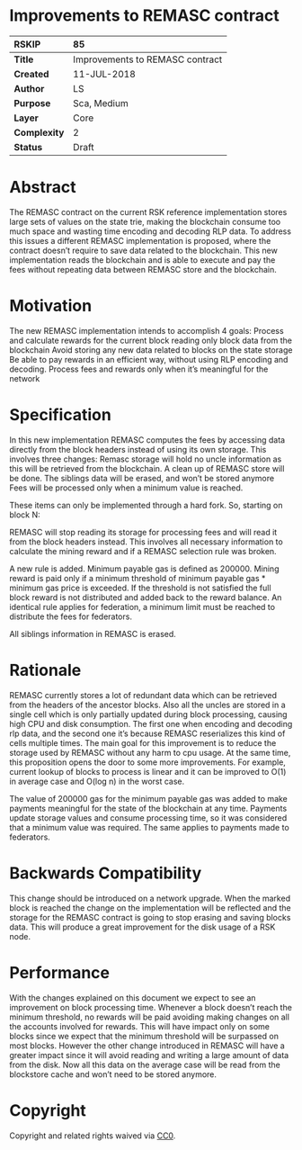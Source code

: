 #  **Improvements to REMASC contract**  

| RSKIP          | 85                              |
| :------------- | :-----------------------------  |
| **Title**      | Improvements to REMASC contract |
| **Created**    | 11-JUL-2018                     |
| **Author**     | LS                              |
| **Purpose**    | Sca, Medium                     |
| **Layer**      | Core                            |
| **Complexity** | 2                               |
| **Status**     | Draft                           |

# Abstract

The REMASC contract on the current RSK reference implementation stores large sets of values on the state trie, making the blockchain consume too much space and wasting time encoding and decoding RLP data. To address this issues a different REMASC implementation is proposed, where the contract doesn’t require to save data related to the blockchain. This new implementation reads the blockchain and is able to execute and pay the fees without repeating data between REMASC store and the blockchain. 

# Motivation

The new REMASC implementation intends to accomplish 4 goals:
Process and calculate rewards for the current block reading only block data from the blockchain
Avoid storing any new data related to blocks on the state storage
Be able to pay rewards in an efficient way, without using RLP encoding and decoding.
Process fees and rewards only when it’s meaningful for the network

# Specification

In this new implementation REMASC computes the fees by accessing data directly from the block headers instead of using its own storage. This involves three changes:
Remasc storage will hold no uncle information as this will be retrieved from the blockchain.
A clean up of REMASC store will be done. The siblings data will be erased, and won’t be stored anymore
Fees will be processed only when a minimum value is reached.

These items can only be implemented through a hard fork.
So, starting on block N:

REMASC will stop reading its storage for processing fees and will read it from the block headers instead. This involves all necessary information to calculate the mining reward and if a REMASC selection rule was broken. 

A new rule is added. Minimum payable gas is defined as 200000. Mining reward is paid only if a minimum threshold of minimum payable gas * minimum gas price is exceeded. If the threshold is not satisfied the full block reward is not distributed and added back to the reward balance. An identical rule applies for federation, a minimum limit must be reached to distribute the fees for federators. 

All siblings information in REMASC is erased.

# Rationale

REMASC currently stores a lot of redundant data which can be retrieved from the headers of the ancestor blocks. Also all the uncles are stored in a single cell which is only partially updated during block processing, causing high CPU and disk consumption. The first one when encoding and decoding rlp data, and the second one it’s because REMASC reserializes this kind of cells multiple times.
The main goal for this improvement is to reduce the storage used by REMASC without any harm to cpu usage. At the same time, this proposition opens the door to some more improvements. For example, current lookup of blocks to process is linear and it can be improved to O(1) in average case and O(log n) in the worst case.

The value of 200000 gas for the minimum payable gas was added to make payments meaningful for the state of the blockchain at any time. Payments update storage values and consume processing time, so it was considered that a minimum value was required. The same applies to payments made to federators.

# Backwards Compatibility

This change should be introduced on a network upgrade. When the marked block is reached the change on the implementation will be reflected and the storage for the REMASC contract is going to stop erasing and saving blocks data. This will produce a great improvement for the disk usage of a RSK node.

# Performance

With the changes explained on this document we expect to see an improvement on block processing time. Whenever a block doesn’t reach the minimum threshold, no rewards will be paid avoiding making changes on all the accounts involved for rewards. This will have impact only on some blocks since we expect that the minimum threshold will be surpassed on most blocks. However the other change introduced in REMASC will have a greater impact since it will avoid reading and writing a large amount of data from the disk. Now all this data on the average case will be read from the blockstore cache and won’t need to be stored anymore.

# **Copyright**

Copyright and related rights waived via [CC0](https://creativecommons.org/publicdomain/zero/1.0/).